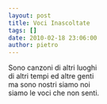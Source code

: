 ```yaml
---
layout: post
title: Voci Inascoltate
tags: []
date: 2010-02-18 23:06:00
author: pietro
---
```

Sono canzoni di altri luoghi<br/>di altri tempi ed altre genti<br/>ma sono nostri siamo noi<br/>siamo le voci che non senti.
